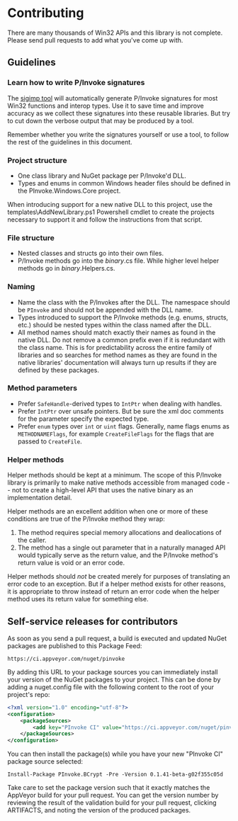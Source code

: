 Contributing
============

There are many thousands of Win32 APIs and this library is not complete.
Please send pull requests to add what you've come up with.

## Guidelines

### Learn how to write P/Invoke signatures

The [sigimp tool][SigImp] will automatically generate P/Invoke signatures for most Win32 functions
and interop types. Use it to save time and improve accuracy as we collect these signatures into these
reusable libraries. But try to cut down the verbose output that may be produced by a tool.

Remember whether you write the signatures yourself or use a tool, to follow the rest of the guidelines
in this document.

### Project structure

 * One class library and NuGet package per P/Invoke'd DLL.
 * Types and enums in common Windows header files should be defined in the PInvoke.Windows.Core project.

When introducing support for a new native DLL to this project, use the templates\AddNewLibrary.ps1
Powershell cmdlet to create the projects necessary to support it and follow the instructions from that script.

### File structure

 * Nested classes and structs go into their own files.
 * P/Invoke methods go into the *binary*.cs file. While higher level helper methods go in *binary*.Helpers.cs.

### Naming

 * Name the class with the P/Invokes after the DLL. The namespace should be `PInvoke`
   and should not be appended with the DLL name.
 * Types introduced to support the P/Invoke methods (e.g. enums, structs, etc.)
   should be nested types within the class named after the DLL.
 * All method names should match exactly their names as found in the native DLL.
   Do not remove a common prefix even if it is redundant with the class name.
   This is for predictability across the entire family of libraries and so
   searches for method names as they are found in the native libraries' documentation
   will always turn up results if they are defined by these packages.

### Method parameters

 * Prefer `SafeHandle`-derived types to `IntPtr` when dealing with handles.
 * Prefer `IntPtr` over unsafe pointers. But be sure the xml doc comments for the parameter specify the expected type.
 * Prefer `enum` types over `int` or `uint` flags. Generally, name flags enums as `METHODNAMEFlags`, for example
   `CreateFileFlags` for the flags that are passed to `CreateFile`.

### Helper methods

Helper methods should be kept at a minimum. The scope of this P/Invoke library is primarily
to make native methods accessible from managed code -- not to create a high-level API that
uses the native binary as an implementation detail.

Helper methods are an excellent addition when one or more of these conditions are true
of the P/Invoke method they wrap:

1. The method requires special memory allocations and deallocations of the caller.
1. The method has a single out parameter that in a naturally managed API would typically
   serve as the return value, and the P/Invoke method's return value is void or an error code.

Helper methods should *not* be created merely for purposes of translating an error code to an exception.
But if a helper method exists for other reasons, it is appropriate to throw instead of return
an error code when the helper method uses its return value for something else.

## Self-service releases for contributors

As soon as you send a pull request, a build is executed and updated NuGet packages
are published to this Package Feed:

    https://ci.appveyor.com/nuget/pinvoke

By adding this URL to your package sources you can immediately install your version
of the NuGet packages to your project. This can be done by adding a nuget.config file
with the following content to the root of your project's repo:

```xml
<?xml version="1.0" encoding="utf-8"?>
<configuration>
    <packageSources>
        <add key="PInvoke CI" value="https://ci.appveyor.com/nuget/pinvoke" />
    </packageSources>
</configuration>
```

You can then install the package(s) while you have your new "PInvoke CI" package source selected:

    Install-Package PInvoke.BCrypt -Pre -Version 0.1.41-beta-g02f355c05d

Take care to set the package version such that it exactly matches the AppVeyor build
for your pull request. You can get the version number by reviewing the result of the
validation build for your pull request, clicking ARTIFACTS, and noting the version
of the produced packages.

[SigImp]: http://blogs.msdn.com/b/vbteam/archive/2008/03/14/making-pinvoke-easy.aspx

